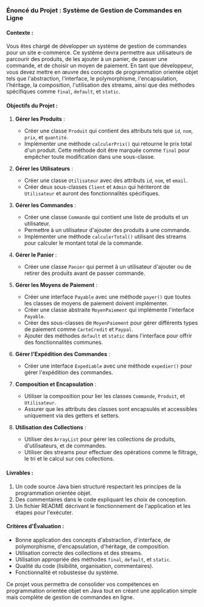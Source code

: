 ### Énoncé du Projet : Système de Gestion de Commandes en Ligne

#### Contexte :
Vous êtes chargé de développer un système de gestion de commandes pour un site e-commerce. Ce système devra permettre aux utilisateurs de parcourir des produits, de les ajouter à un panier, de passer une commande, et de choisir un moyen de paiement. En tant que développeur, vous devez mettre en œuvre des concepts de programmation orientée objet tels que l'abstraction, l'interface, le polymorphisme, l'encapsulation, l'héritage, la composition, l'utilisation des streams, ainsi que des méthodes spécifiques comme `final`, `default`, et `static`.

#### Objectifs du Projet :
1. **Gérer les Produits** :
    - Créer une classe `Produit` qui contient des attributs tels que `id`, `nom`, `prix`, et `quantité`.
    - Implémenter une méthode `calculerPrix()` qui retourne le prix total d'un produit. Cette méthode doit être marquée comme `final` pour empêcher toute modification dans une sous-classe.

2. **Gérer les Utilisateurs** :
    - Créer une classe `Utilisateur` avec des attributs `id`, `nom`, et `email`.
    - Créer deux sous-classes `Client` et `Admin` qui hériteront de `Utilisateur` et auront des fonctionnalités spécifiques.

3. **Gérer les Commandes** :
    - Créer une classe `Commande` qui contient une liste de produits et un utilisateur.
    - Permettre à un utilisateur d'ajouter des produits à une commande.
    - Implémenter une méthode `calculerTotal()` utilisant des streams pour calculer le montant total de la commande.

4. **Gérer le Panier** :
    - Créer une classe `Panier` qui permet à un utilisateur d'ajouter ou de retirer des produits avant de passer commande.

5. **Gérer les Moyens de Paiement** :
    - Créer une interface `Payable` avec une méthode `payer()` que toutes les classes de moyens de paiement doivent implémenter.
    - Créer une classe abstraite `MoyenPaiement` qui implémente l'interface `Payable`.
    - Créer des sous-classes de `MoyenPaiement` pour gérer différents types de paiement comme `CarteCredit` et `Paypal`.
    - Ajouter des méthodes `default` et `static` dans l'interface pour offrir des fonctionnalités communes.

6. **Gérer l'Expédition des Commandes** :
    - Créer une interface `Expediable` avec une méthode `expedier()` pour gérer l'expédition des commandes.

7. **Composition et Encapsulation** :
    - Utiliser la composition pour lier les classes `Commande`, `Produit`, et `Utilisateur`.
    - Assurer que les attributs des classes sont encapsulés et accessibles uniquement via des getters et setters.

8. **Utilisation des Collections** :
    - Utiliser des `ArrayList` pour gérer les collections de produits, d'utilisateurs, et de commandes.
    - Utiliser des streams pour effectuer des opérations comme le filtrage, le tri et le calcul sur ces collections.

#### Livrables :
1. Un code source Java bien structuré respectant les principes de la programmation orientée objet.
2. Des commentaires dans le code expliquant les choix de conception.
3. Un fichier README décrivant le fonctionnement de l'application et les étapes pour l'exécuter.

#### Critères d'Évaluation :
- Bonne application des concepts d'abstraction, d'interface, de polymorphisme, d'encapsulation, d'héritage, de composition.
- Utilisation correcte des collections et des streams.
- Utilisation appropriée des méthodes `final`, `default`, et `static`.
- Qualité du code (lisibilité, organisation, commentaires).
- Fonctionnalité et robustesse du système.

Ce projet vous permettra de consolider vos compétences en programmation orientée objet en Java tout en créant une application simple mais complète de gestion de commandes en ligne.